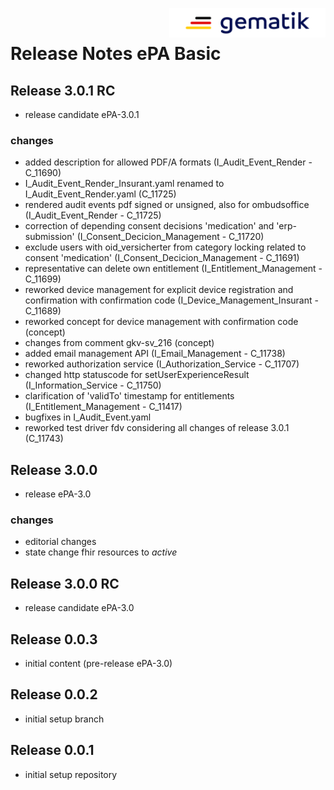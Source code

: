 <img align="right" width="250" height="47" src="images/Gematik_Logo_Flag_With_Background.png"/> <br/>    
 
# Release Notes ePA Basic
## Release 3.0.1 RC
- release candidate ePA-3.0.1
### changes
- added description for allowed PDF/A formats (I_Audit_Event_Render - C_11690) 
- I_Audit_Event_Render_Insurant.yaml renamed to I_Audit_Event_Render.yaml (C_11725) 
- rendered audit events pdf signed or unsigned, also for ombudsoffice (I_Audit_Event_Render - C_11725) 
- correction of depending consent decisions 'medication' and 'erp-submission' (I_Consent_Decicion_Management - C_11720) 
- exclude users with oid_versicherter from category locking related to consent 'medication' (I_Consent_Decicion_Management - C_11691)
- representative can delete own entitlement (I_Entitlement_Management - C_11699)
- reworked device management for explicit device registration and confirmation with confirmation code (I_Device_Management_Insurant - C_11689) 
- reworked concept for device management with confirmation code (concept)
- changes from comment gkv-sv_216 (concept)
- added email management API (I_Email_Management - C_11738)
- reworked authorization service (I_Authorization_Service - C_11707)
- changed http statuscode for setUserExperienceResult (I_Information_Service - C_11750)
- clarification of 'validTo' timestamp for entitlements (I_Entitlement_Management - C_11417)
- bugfixes in I_Audit_Event.yaml
- reworked test driver fdv considering all changes of release 3.0.1 (C_11743)
## Release 3.0.0
- release ePA-3.0
### changes
- editorial changes
- state change fhir resources to _active_
## Release 3.0.0 RC
- release candidate ePA-3.0
## Release 0.0.3
- initial content (pre-release ePA-3.0)
## Release 0.0.2
- initial setup branch
## Release 0.0.1
- initial setup repository
